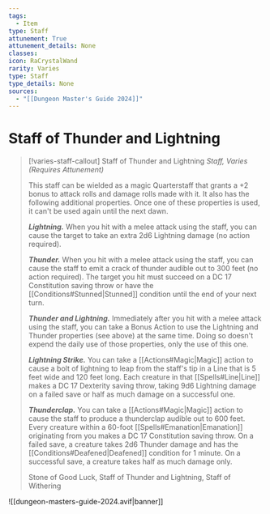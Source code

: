 ```yaml
---
tags:
  - Item
type: Staff
attunement: True
attunement_details: None
classes:
icon: RaCrystalWand
rarity: Varies
type: Staff
type_details: None
sources: 
  - "[[Dungeon Master's Guide 2024]]"
---
```

# Staff of Thunder and Lightning
>[!varies-staff-callout] Staff of Thunder and Lightning
>_Staff, Varies (Requires Attunement)_
>
>This staff can be wielded as a magic Quarterstaff that grants a +2 bonus to attack rolls and damage rolls made with it. It also has the following additional properties. Once one of these properties is used, it can't be used again until the next dawn.
>
>**_Lightning._** When you hit with a melee attack using the staff, you can cause the target to take an extra 2d6 Lightning damage (no action required).
>
>**_Thunder._** When you hit with a melee attack using the staff, you can cause the staff to emit a crack of thunder audible out to 300 feet (no action required). The target you hit must succeed on a DC 17 Constitution saving throw or have the [[Conditions#Stunned\|Stunned]] condition until the end of your next turn.
>
>**_Thunder and Lightning._** Immediately after you hit with a melee attack using the staff, you can take a Bonus Action to use the Lightning and Thunder properties (see above) at the same time. Doing so doesn't expend the daily use of those properties, only the use of this one.
>
>**_Lightning Strike._** You can take a [[Actions#Magic\|Magic]] action to cause a bolt of lightning to leap from the staff's tip in a Line that is 5 feet wide and 120 feet long. Each creature in that [[Spells#Line\|Line]] makes a DC 17 Dexterity saving throw, taking 9d6 Lightning damage on a failed save or half as much damage on a successful one.
>
>**_Thunderclap._** You can take a [[Actions#Magic\|Magic]] action to cause the staff to produce a thunderclap audible out to 600 feet. Every creature within a 60-foot [[Spells#Emanation\|Emanation]] originating from you makes a DC 17 Constitution saving throw. On a failed save, a creature takes 2d6 Thunder damage and has the [[Conditions#Deafened\|Deafened]] condition for 1 minute. On a successful save, a creature takes half as much damage only.
>
>
>Stone of Good Luck, Staff of Thunder and Lightning, Staff of Withering
>


![[dungeon-masters-guide-2024.avif|banner]]